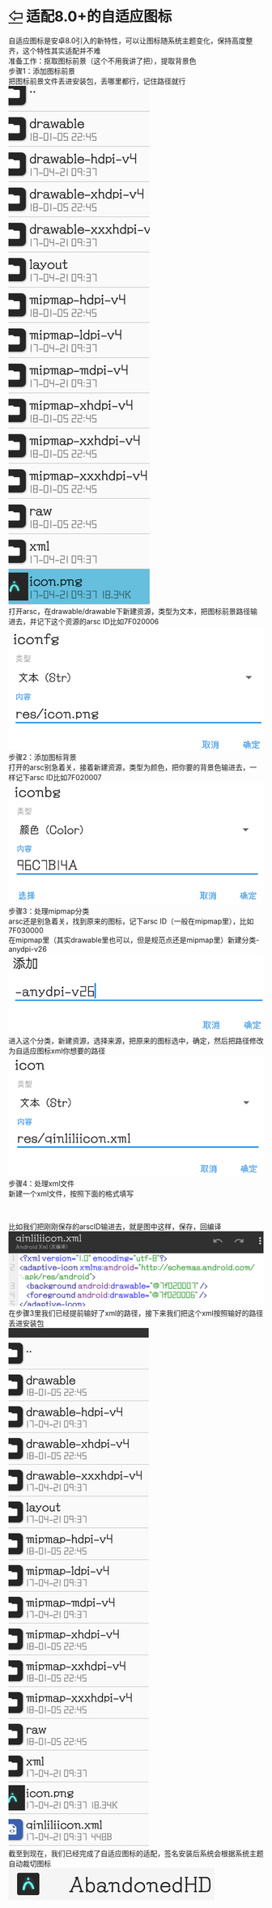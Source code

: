 # [⇦][] 适配8.0+的自适应图标  
自适应图标是安卓8.0引入的新特性，可以让图标随系统主题变化，保持高度整齐，这个特性其实适配并不难  
准备工作：抠取图标前景（这个不用我讲了把），提取背景色  
步骤1：添加图标前景  
把图标前景文件丢进安装包，丢哪里都行，记住路径就行  
![](1.png)  
打开arsc，在drawable/drawable下新建资源，类型为文本，把图标前景路径输进去，并记下这个资源的arsc ID比如7F020006  
![](2.png)  
步骤2：添加图标背景  
打开的arsc别急着关，接着新建资源，类型为颜色，把你要的背景色输进去，一样记下arsc ID比如7F020007  
![](3.png)  
步骤3：处理mipmap分类  
arsc还是别急着关，找到原来的图标，记下arsc ID（一般在mipmap里），比如7F030000  
在mipmap里（其实drawable里也可以，但是规范点还是mipmap里）新建分类-anydpi-v26  
![](4.png)  
进入这个分类，新建资源，选择来源，把原来的图标选中，确定，然后把路径修改为自适应图标xml你想要的路径  
![](5.png)  
步骤4：处理xml文件  
新建一个xml文件，按照下面的格式填写  
<?xml version="1.0" encoding="utf-8"?>  
<adaptive-icon xmlns:android="http://schemas.android.com/apk/res/android">  
    <background android:drawable="@背景arsc ID" />  
    <foreground android:drawable="@前景arsc ID" />  
</adaptive-icon>  

比如我们把刚刚保存的arscID输进去，就是图中这样，保存，回编译  
![](6.png)  
在步骤3里我们已经提前输好了xml的路径，接下来我们把这个xml按照输好的路径丢进安装包  
![](7.png)  
截至到现在，我们已经完成了自适应图标的适配，签名安装后系统会根据系统主题自动裁切图标  
![](8.png)  


[⇦]: ../../list.md
